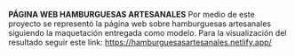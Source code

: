 **PÁGINA WEB HAMBURGUESAS ARTESANALES**
Por medio de este proyecto se representó la página web sobre hamburguesas artesanales siguiendo la maquetación entregada como modelo.
Para la visualización del resultado seguir este link:
https://hamburguesasartesanales.netlify.app/

